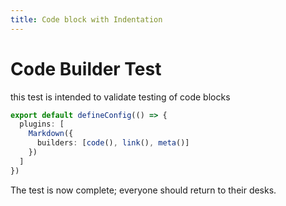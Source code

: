 ```yaml
---
title: Code block with Indentation
---
```


# Code Builder Test

this test is intended to validate testing of code blocks

```ts
export default defineConfig(() => {
  plugins: [
    Markdown({
      builders: [code(), link(), meta()]
    })
  ]
})
```

The test is now complete; everyone should return to their desks.
